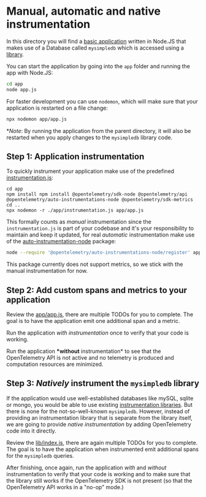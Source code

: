 # Manual, automatic and native instrumentation

In this directory you will find a [basic application](./app) written in Node.JS
that makes use of a Database called `mysimpledb` which is accessed using a
[library](./lib).

You can start the application by going into the `app` folder and running
the app with Node.JS:

```bash
cd app
node app.js
```

For faster development you can use `nodemon`, which will make sure that your
application is restarted on a file change:

```bash
npx nodemon app/app.js
```

\*_Note_: By running the application from the parent directory, it will also be
restarted when you apply changes to the `mysimpledb` library code.

## Step 1: Application instrumentation

To quickly instrument your application make use of the predefined
[instrumentation.js](./app/instrumentation.js):

```shell
cd app
npm install npm install @opentelemetry/sdk-node @opentelemetry/api @opentelemetry/auto-instrumentations-node @opentelemetry/sdk-metrics
cd ..
npx nodemon -r ./app/instrumentation.js app/app.js
```

This formally counts as _manual_ instrumentation since the
`instrumentation.js` is part of your codebase and it's your responsibility to
maintain and keep it updated, for real _automatic_ instrumentation make use
of the [auto-instrumentation-node](https://www.npmjs.com/package/@opentelemetry/auto-instrumentations-node)
package:

```bash
node --require '@opentelemetry/auto-instrumentations-node/register' app/app.js
```

This package currently does not support metrics, so we stick with the manual
instrumentation for now.

## Step 2: Add custom spans and metrics to your application

Review the [app/app.js](./app/app.js), there are multiple TODOs for you to complete.
The goal is to have the application emit one additional span and a metric.

Run the application _with instrumentation_ once to verify that your code is working.

Run the application **\*without** instrumentation\* to see that the OpenTelemetry API is
not active and no telemetry is produced and computation resources are minimized.

## Step 3: _Natively_ instrument the `mysimpledb` library

If the application would use well-established databases like mySQL, sqlite or
mongo, you would be able to use existing [instrumentation libraries](https://github.com/open-telemetry/opentelemetry-js-contrib/tree/main/plugins/node). But there is none for the not-so-well-known `mysimpledb`. However, instead
of providing an instrumentation library that is separate from the library itself,
we are going to provide _native instrumentation_ by adding OpenTelemetry code into
it directly.

Review the [lib/index.js](./lib/index.js), there are again multiple TODOs for you
to complete. The goal is to have the application when instrumented emit additional
spans for the `mysimpledb` queries.

After finishing, once again, run the application _with_ and _without_ instrumentation
to verify that your code is working and to make sure that the library still works
if the OpenTelemetry SDK is not present (so that the OpenTelemetry API works in a "no-op" mode.)
